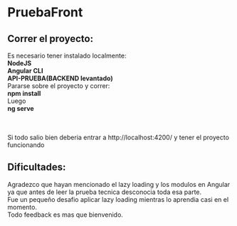 # PruebaFront

## Correr el proyecto:

Es necesario tener instalado localmente:<br>
<b>NodeJS</b><br>
<b>Angular CLI</b><br>
<b>API-PRUEBA(BACKEND levantado)</b><br>
Pararse sobre el proyecto y correr: <br>
<b>npm install</b><br>
Luego<br>
<b>ng serve</b>

<br><br>
Si todo salio bien deberia entrar a http://localhost:4200/ y tener el proyecto funcionando

## Dificultades:
Agradezco que hayan mencionado el lazy loading y los modulos en Angular ya que antes de leer la prueba tecnica desconocia toda esa parte. <br>
Fue un pequeño desafio aplicar lazy loading mientras lo aprendia casi en el momento.<br>
Todo feedback es mas que bienvenido.
